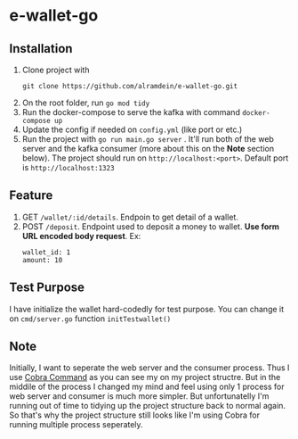 # e-wallet-go

## Installation
1. Clone project with 
    ```
    git clone https://github.com/alramdein/e-wallet-go.git
    ```
2. On the root folder, run `go mod tidy`
3. Run the docker-compose to serve the kafka with command `docker-compose up`
4. Update the config if needed on `config.yml` (like port or etc.)
5. Run the project with 
`go run main.go server` . It'll run both of the web server and the kafka consumer (more about this on the **Note** section below). The project should run on `http://localhost:<port>`. Default port is `http://localhost:1323` 

## Feature
1. GET `/wallet/:id/details`. Endpoin to get detail of a wallet.
2. POST `/deposit`. Endpoint used to deposit a money to wallet. **Use form URL encoded body request**. Ex: 
    ```
    wallet_id: 1 
    amount: 10
    ```

## Test Purpose
I have initialize the wallet hard-codedly for test purpose. You can change it on `cmd/server.go` function `initTestwallet()`

## Note 
Initially, I want to seperate the web server and the consumer process. Thus I use [Cobra Command](https://github.com/spf13/cobra) as you can see my on my project structre. But in the middile of the process I changed my mind and feel using only 1 process for web server and consumer is much more simpler. But unfortunatelly I'm running out of time to tidying up the project structure back to normal again. So that's why the project structure still looks like I'm using Cobra for running multiple process seperately.
